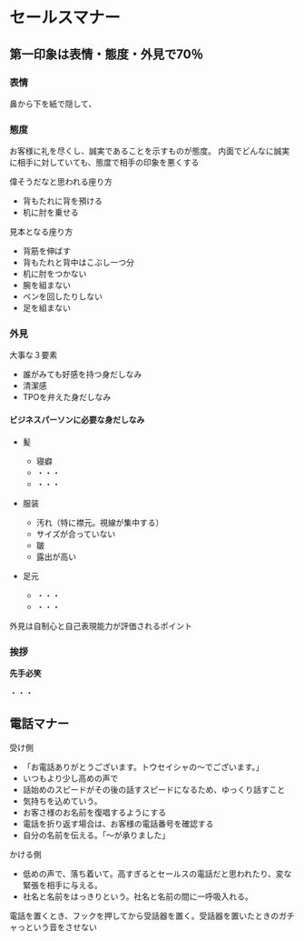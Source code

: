 # セールスマナー

## 第一印象は表情・態度・外見で70％

### 表情

鼻から下を紙で隠して、

### 態度

お客様に礼を尽くし、誠実であることを示すものが態度。
内面でどんなに誠実に相手に対していても、態度で相手の印象を悪くする

偉そうだなと思われる座り方

- 背もたれに背を預ける
- 机に肘を乗せる

見本となる座り方

- 背筋を伸ばす
- 背もたれと背中はこぶし一つ分
- 机に肘をつかない
- 腕を組まない
- ペンを回したりしない
- 足を組まない


### 外見

大事な３要素

- 誰がみても好感を持つ身だしなみ
- 清潔感
- TPOを弁えた身だしなみ

#### ビジネスパーソンに必要な身だしなみ

- 髪
  - 寝癖
  - ・・・
  - ・・・

- 服装
  - 汚れ（特に襟元。視線が集中する）
  - サイズが合っていない
  - 皺
  - 露出が高い

- 足元
  - ・・・
  - ・・・

外見は自制心と自己表現能力が評価されるポイント

### 挨拶

**先手必笑**

・・・

## 電話マナー

受け側

- 「お電話ありがとうございます。トウセイシャの〜でございます。」
- いつもより少し高めの声で
- 話始めのスピードがその後の話すスピードになるため、ゆっくり話すこと
- 気持ちを込めていう。
- お客さ様のお名前を復唱するようにする
- 電話を折り返す場合は、お客様の電話番号を確認する
- 自分の名前を伝える。「〜が承りました」

かける側

- 低めの声で、落ち着いて。高すぎるとセールスの電話だと思われたり、変な緊張を相手に与える。
- 社名と名前をはっきりという。社名と名前の間に一呼吸入れる。

電話を置くとき、フックを押してから受話器を置く。受話器を置いたときのガチャっという音をさせない

